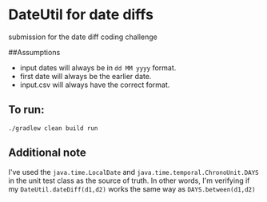 # DateUtil for date diffs
submission for the date diff coding challenge

##Assumptions
- input dates will always be in `dd MM yyyy` format.
- first date will always be the earlier date.
- input.csv will always have the correct format.



## To run:
```
./gradlew clean build run
```


## Additional note
I've used the `java.time.LocalDate` and `java.time.temporal.ChronoUnit.DAYS` 
in the unit test class as the source of truth. In other words, I'm verifying
if my `DateUtil.dateDiff(d1,d2)` works the same way as `DAYS.between(d1,d2)`